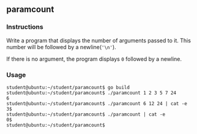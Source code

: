 ## paramcount

### Instructions

Write a program that displays the number of arguments passed to it. This number will be followed by
a newline(`'\n'`).

If there is no argument, the program displays `0` followed by a newline.

### Usage

```console
student@ubuntu:~/student/paramcount$ go build
student@ubuntu:~/student/paramcount$ ./paramcount 1 2 3 5 7 24
6
student@ubuntu:~/student/paramcount$ ./paramcount 6 12 24 | cat -e
3$
student@ubuntu:~/student/paramcount$ ./paramcount | cat -e
0$
student@ubuntu:~/student/paramcount$
```
